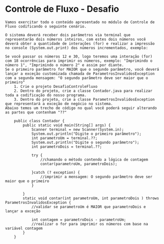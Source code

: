 # Controle de Fluxo - Desafio
    Vamos exercitar todo o conteúdo apresentado no módulo de Controle de Fluxo codificando o seguinte cenário.

    O sistema deverá receber dois parâmetros via terminal que representarão dois números inteiros, com estes dois números você deverá obter a quantidade de interações (for) e realizar a impressão no console (System.out.print) dos números incrementados, exemplo:

    Se você passar os números 12 e 30, logo teremos uma interação (for) com 18 ocorrências para imprimir os números, exemplo: "Imprimindo o número 1", "Imprimindo o número 2" e assim por diante.
    Se o primeiro parâmetro for MAIOR que o segundo parâmetro, você deverá lançar a exceção customizada chamada de ParametrosInvalidosException com a segunda mensagem: "O segundo parâmetro deve ser maior que o primeiro"
        1. Crie o projeto DesafioControleFluxo
        2. Dentro do projeto, crie a classe Contador.java para realizar toda a codificação do nosso programa.
        3. Dentro do projeto, crie a classe ParametrosInvalidosException que representará a exceção de negócio no sistema.
    Abaixo temos um trecho de código no qual você poderá seguir alterando as partes que contenham "??" 

        public class Contador {
            public static void main(String[] args) {
                Scanner terminal = new Scanner(System.in);
                System.out.println("Digite o primeiro parâmetro");
                int parametroUm = terminal.??;
                System.out.println("Digite o segundo parâmetro");
                int parametroDois = terminal.??;
                
                try {
                    //chamando o método contendo a lógica de contagem
                    contar(parametroUm, parametroDois);
                
                }catch (? exception) {
                    //imprimir a mensagem: O segundo parâmetro deve ser maior que o primeiro
                }
                
            }
            static void contar(int parametroUm, int parametroDois ) throws ParametrosInvalidosException {
                //validar se parametroUm é MAIOR que parametroDois e lançar a exceção
                
                int contagem = parametroDois - parametroUm;
                //realizar o for para imprimir os números com base na variável contagem
            }
        }